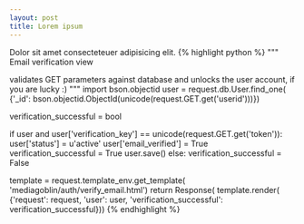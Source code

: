 ```yaml
---
layout: post
title: Lorem ipsum
---
```


Dolor sit amet consecteteuer adipisicing elit.
{% highlight python %}
"""
Email verification view

validates GET parameters against database and unlocks the user account, if
you are lucky :)
"""
import bson.objectid
user = request.db.User.find_one(
    {'_id': bson.objectid.ObjectId(unicode(request.GET.get('userid')))})
	
verification_successful = bool

if user and user['verification_key'] == unicode(request.GET.get('token')):
    user['status'] = u'active'
    user['email_verified'] = True
    verification_successful = True
    user.save()
else:
    verification_successful = False
	
template = request.template_env.get_template(
    'mediagoblin/auth/verify_email.html')
return Response(
    template.render(
        {'request': request,
        'user': user,
        'verification_successful': verification_successful}))
{% endhighlight %}
